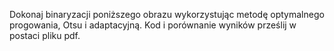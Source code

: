 Dokonaj binaryzacji poniższego obrazu wykorzystując metodę optymalnego progowania, Otsu i adaptacyjną.
Kod i porównanie wyników prześlij w postaci pliku pdf.

